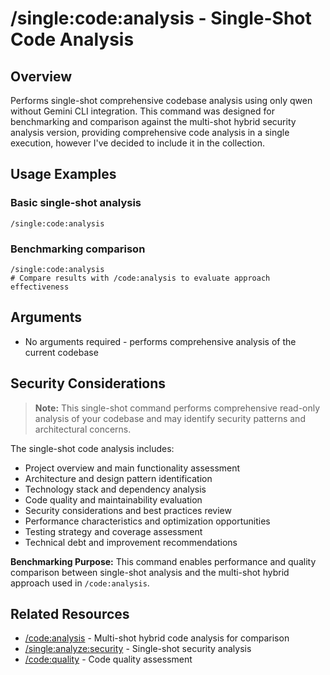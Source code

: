 # /single:code:analysis - Single-Shot Code Analysis

## Overview

Performs single-shot comprehensive codebase analysis using only qwen without Gemini CLI integration. This command was designed for benchmarking and comparison against the multi-shot hybrid security analysis version, providing comprehensive code analysis in a single execution, however I've decided to include it in the collection.

## Usage Examples

### Basic single-shot analysis
```qwen
/single:code:analysis
```

### Benchmarking comparison
```qwen
/single:code:analysis
# Compare results with /code:analysis to evaluate approach effectiveness
```

## Arguments

- No arguments required - performs comprehensive analysis of the current codebase

## Security Considerations

> **Note:** This single-shot command performs comprehensive read-only analysis of your codebase and may identify security patterns and architectural concerns.

The single-shot code analysis includes:
- Project overview and main functionality assessment
- Architecture and design pattern identification
- Technology stack and dependency analysis
- Code quality and maintainability evaluation
- Security considerations and best practices review
- Performance characteristics and optimization opportunities
- Testing strategy and coverage assessment
- Technical debt and improvement recommendations

**Benchmarking Purpose:**
This command enables performance and quality comparison between single-shot analysis and the multi-shot hybrid approach used in `/code:analysis`.

## Related Resources

- [/code:analysis](../../code/analysis.md) - Multi-shot hybrid code analysis for comparison
- [/single:analyze:security](../analyze/security.md) - Single-shot security analysis
- [/code:quality](../../code/quality.md) - Code quality assessment